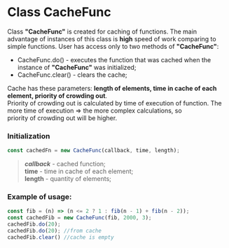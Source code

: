 # Class CacheFunc
Class **"CacheFunc"** is created for caching of functions. The main advantage of instances of this class is **high** speed of work 
comparing to simple functions. User has access only to two methods of **"CacheFunc"**: 
* CacheFunc.do() - executes the function that was cached when the instance of **"CacheFunc"** was initialized;
* CacheFunc.clear() - clears the cache; 

Cache has these parameters: **length of elements, time in cache of each element,  priority of crowding out**.  
Priority of crowding out is calculated by time of execution of function. The more time of execution => the more complex calculations, so  
priority of crowding out will be higher.
### Initialization
```js
const cachedFn = new CacheFunc(callback, time, length);
```
>_**callback**_ - cached function;  
>**time** - time in cache of each element;  
>**length** - quantity of elements;
### Example of usage:  
```js
const fib = (n) => (n <= 2 ? 1 : fib(n - 1) + fib(n - 2));
const cachedFib = new CacheFunc(fib, 2000, 3);
cachedFib.do(20);
cachedFib.do(20); //from cache
cachedFib.clear() //cache is empty
```



